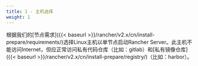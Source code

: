 ```yaml
---
title: 1 - 主机选择
weight: 1
---
```


根据我们的[节点需求]({{< baseurl >}}/rancher/v2.x/cn/install-prepare/requirements/)选择Linux主机以单节点启动Rancher Server。此主机不能访问Internet，但应正常访问私有代码仓库（比如：gitlab）和[私有镜像仓库]({{< baseurl >}}/rancher/v2.x/cn/install-prepare/registry/)（比如：harbor）。

